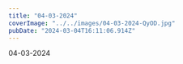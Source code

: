 ```yaml
---
title: "04-03-2024"
coverImage: "../../images/04-03-2024-QyOD.jpg"
pubDate: "2024-03-04T16:11:06.914Z"
---
```


04-03-2024
